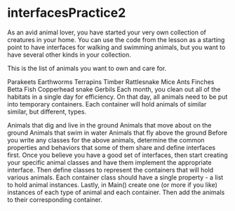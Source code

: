 # interfacesPractice2

As an avid animal lover, you have started your very own collection of creatures in your home. You can use the code from the lesson as a starting point to have interfaces for walking and swimming animals, but you want to have several other kinds in your collection.

This is the list of animals you want to own and care for.

Parakeets
Earthworms
Terrapins
Timber Rattlesnake
Mice
Ants
Finches
Betta Fish
Copperhead snake
Gerbils
Each month, you clean out all of the habitats in a single day for efficiency. On that day, all animals need to be put into temporary containers. Each container will hold animals of similar similar, but different, types.

Animals that dig and live in the ground
Animals that move about on the ground
Animals that swim in water
Animals that fly above the ground
Before you write any classes for the above animals, determine the common properties and behaviors that some of them share and define interfaces first.
Once you believe you have a good set of interfaces, then start creating your specific animal classes and have them implement the appropriate interface.
Then define classes to represent the containers that will hold various animals. Each container class should have a single property - a list to hold animal instances.
Lastly, in Main() create one (or more if you like) instances of each type of animal and each container. Then add the animals to their corresponding container.
